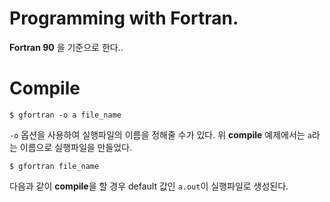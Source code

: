 # Programming with Fortran.

**Fortran 90** 을 기준으로 한다..

# Compile

```
$ gfortran -o a file_name
```
`-o` 옵션을 사용하여 실행파일의 이름을 정해줄 수가 있다. 위 **compile** 예제에서는 `a`라는 이름으로 실행파일을 만들었다.

```
$ gfortran file_name
```
다음과 같이 **compile**을 할 경우 default 값인 `a.out`이 실행파일로 생성된다.
